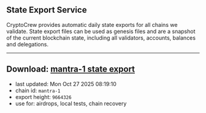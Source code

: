 ## State Export Service
CryptoCrew provides automatic daily state exports for all chains we validate. State export files can be used as genesis files and are a snapshot of the current blockchain state, including all validators, accounts, balances and delegations.

---
**Download: [mantra-1 state export](https://dl-eu2.ccvalidators.com/SERVICE/mantrachain/mantra-1_export_9664326.json)**
---

- last updated: Mon Oct 27 2025 08:19:10
- chain id: `mantra-1`
- export height: `9664326`
- use for: airdrops, local tests, chain recovery
